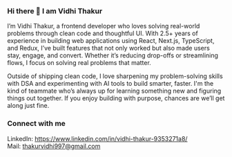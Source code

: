 ### Hi there 👋 I am Vidhi Thakur

I’m Vidhi Thakur, a frontend developer who loves solving real-world problems through clean code and thoughtful UI. With 2.5+ years of experience in building web applications using React, Next.js, TypeScript, and Redux, I’ve built features that not only worked but also made users stay, engage, and convert. Whether it’s reducing drop-offs or streamlining flows, I focus on solving real problems that matter.

Outside of shipping clean code, I love sharpening my problem-solving skills with DSA and experimenting with AI tools to build smarter, faster. I'm the kind of teammate who’s always up for learning something new and figuring things out together. If you enjoy building with purpose, chances are we’ll get along just fine.

### Connect with me 
LinkedIn: https://www.linkedin.com/in/vidhi-thakur-9353271a8/ </br>
Mail: thakurvidhi997@gmail.com

